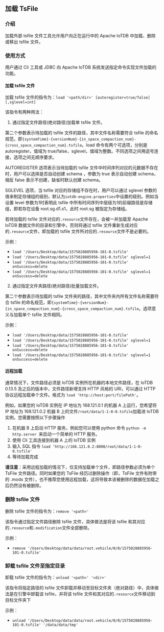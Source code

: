 <!--

    Licensed to the Apache Software Foundation (ASF) under one
    or more contributor license agreements.  See the NOTICE file
    distributed with this work for additional information
    regarding copyright ownership.  The ASF licenses this file
    to you under the Apache License, Version 2.0 (the
    "License"); you may not use this file except in compliance
    with the License.  You may obtain a copy of the License at
    
        http://www.apache.org/licenses/LICENSE-2.0
    
    Unless required by applicable law or agreed to in writing,
    software distributed under the License is distributed on an
    "AS IS" BASIS, WITHOUT WARRANTIES OR CONDITIONS OF ANY
    KIND, either express or implied.  See the License for the
    specific language governing permissions and limitations
    under the License.

-->

## 加载 TsFile

### 介绍
加载外部 tsfile 文件工具允许用户向正在运行中的 Apache IoTDB 中加载、删除或移出 tsfile 文件。

### 使用方式
用户通过 Cli 工具或 JDBC 向 Apache IoTDB 系统发送指定命令实现文件加载的功能。

#### 加载 tsfile 文件

加载 tsfile 文件的指令为：`load '<path/dir>' [autoregister=true/false][,sglevel=int]`

该指令有两种用法：

1. 通过指定文件路径(绝对路径)加载单 tsfile 文件。

第二个参数表示待加载的 tsfile 文件的路径，其中文件名称需要符合 tsfile 的命名规范，即`{systemTime}-{versionNum}-{in_space_compaction_num}-{cross_space_compaction_num}.tsfile`。load 命令有两个可选项，分别是 autoregister，值域为 true/false，sglevel，值域为整数。不同选项之间用逗号连接，选项之间无顺序要求。

AUTOREGISTER 选项表示当待加载的 tsfile 文件中时间序列对应的元数据不存在时，用户可以选择是否自动创建 schema ，参数为 true 表示自动创建 schema，相反 false 表示不创建，缺省时默认创建 schema。

SGLEVEL 选项，当 tsfile 对应的存储组不存在时，用户可以通过 sglevel 参数的值来制定存储组的级别，默认为`iotdb-engine.properties`中设置的级别。例如当设置 level 参数为1时表明此 tsfile 中所有时间序列中层级为1的前缀路径是存储组，即若存在设备 root.sg.d1.s1，此时 root.sg 被指定为存储组。

若待加载的 tsfile 文件对应的`.resource`文件存在，会被一并加载至 Apache IoTDB 数据文件的目录和引擎中，否则将通过 tsfile 文件重新生成对应的`.resource`文件，即加载的 tsfile 文件所对应的`.resource`文件不是必要的。

示例：

* `load '/Users/Desktop/data/1575028885956-101-0.tsfile'`
* `load '/Users/Desktop/data/1575028885956-101-0.tsfile' sglevel=1`
* `load '/Users/Desktop/data/1575028885956-101-0.tsfile' onSuccess=delete`
* `load '/Users/Desktop/data/1575028885956-101-0.tsfile' sglevel=1 onSuccess=delete`


2. 通过指定文件夹路径(绝对路径)批量加载文件。

第二个参数表示待加载的 tsfile 文件夹的路径，其中文件夹内所有文件名称需要符合 tsfile 的命名规范，即`{systemTime}-{versionNum}-{in_space_compaction_num}-{cross_space_compaction_num}.tsfile`。选项意义与加载单个 tsfile 文件相同。

示例：

* `load '/Users/Desktop/data/1575028885956-101-0.tsfile'`
* `load '/Users/Desktop/data/1575028885956-101-0.tsfile' sglevel=1`
* `load '/Users/Desktop/data/1575028885956-101-0.tsfile' onSuccess=delete`
* `load '/Users/Desktop/data/1575028885956-101-0.tsfile' sglevel=1 onSuccess=delete`

#### 远程加载

通常情况下，文件路径必须是 IoTDB 实例所在机器的本地文件路径，在 IoTDB 0.13.5 及之后的版本中，文件路径新增支持 HTTP 风格的 URI，可以通过 HTTP 协议远程加载单个文件。格式为 `load 'http://host:port/filePath'`。

例如，如果您的 IoTDB 实例在 IP 地址为 168.121.0.1 的机器 A 上运行，您希望将 IP 地址为 168.121.0.2 机器 B 上的文件`/root/data/1-1-0-0.tsfile`加载进 IoTDB 实例，您需要按照以下步骤操作

1. 在机器 B 上启动 HTTP 服务，例如您可以使用 python 命令 `python -m http.server `来启动一个简单的 HTTP 服务。
2. 使用 Cli 工具连接到机器 A 上的 IoTDB 实例
3. 输入 SQL 指令 `load 'http://168.121.0.2:8000/root/data/1-1-0-0.tsfile'`
4. 等待加载完成

**请注意**：采用远程加载的情况下，仅支持加载单个文件，即路径参数必须为单个 TsFile 文件路径。同时如果您的 TsFile 经历过删除操作（即，TsFile 文件有附带的 .mods 文件），也不推荐您使用远程加载，这将导致本该被删除的数据在加载之后仍然没有被删除。

### 删除 tsfile 文件

删除 tsfile 文件的指令为：`remove '<path>'`

该指令通过指定文件路径删除 tsfile 文件，具体做法是将该 tsfile 和其对应的`.resource`和`.modification`文件全部删除。

示例：

* `remove '/Users/Desktop/data/data/root.vehicle/0/0/1575028885956-101-0.tsfile'`

### 卸载 tsfile 文件至指定目录

卸载 tsfile 文件的指令为：`unload '<path>' '<dir>'`

该指令将指定路径的 tsfile 文件卸载并移动至目标文件夹（绝对路径）中，具体做法是在引擎中卸载该 tsfile，并将该 tsfile 文件和其对应的`.resource`文件移动到目标文件夹下

示例：

* `unload '/Users/Desktop/data/data/root.vehicle/0/0/1575028885956-101-0.tsfile' '/data/data/tmp'`
